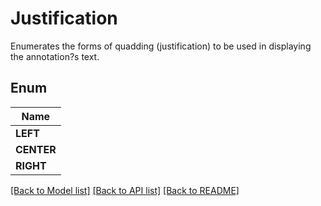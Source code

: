 
# Justification
Enumerates the forms of quadding (justification) to be used in displaying the annotation?s text.

## Enum
| Name |
| ----------- |
| **LEFT** |
| **CENTER** |
| **RIGHT** |

[[Back to Model list]](../README.md#documentation-for-models) [[Back to API list]](../README.md#documentation-for-api-endpoints) [[Back to README]](../README.md)



